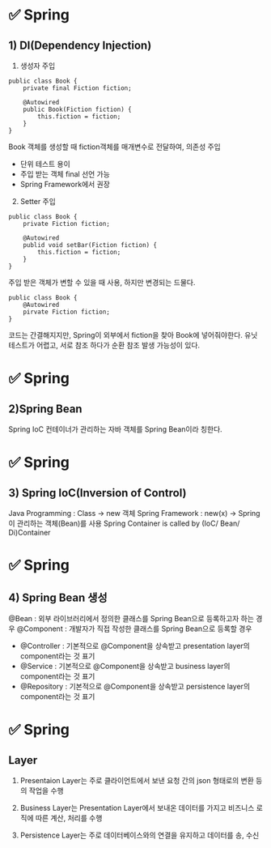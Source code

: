 # ✅ Spring

## 1) DI(Dependency Injection)
1. 생성자 주입
```
public class Book {
    private final Fiction fiction;
    
    @Autowired
    public Book(Fiction fiction) {
    	this.fiction = fiction;
    }
}
```
Book 객체를 생성할 때 fiction객체를 매개변수로 전달하여, 의존성 주입
- 단위 테스트 용이
- 주입 받는 객체 final 선언 가능
- Spring Framework에서 권장

2. Setter 주입
```
public class Book {
    private Fiction fiction;
    
    @Autowired
    publid void setBar(Fiction fiction) {
    	this.fiction = fiction;
    }
}
```
주입 받은 객체가 변할 수 있을 때 사용, 하지만 변경되는 드물다.
```
public class Book {
    @Autowired
    pirvate Fiction fiction;
}
```
코드는 간결해지지만, Spring이 외부에서 fiction을 찾아 Book에 넣어줘야한다.
유닛 테스트가 어렵고, 서로 참조 하다가 순환 참조 발생 가능성이 있다.

# ✅ Spring

## 2)Spring Bean
Spring IoC 컨테이너가 관리하는 자바 객체를 Spring Bean이라 칭한다.

# ✅ Spring

## 3) Spring IoC(Inversion of Control)
Java Programming : Class -> new 객체
Spring Framework : new(x) -> Spring 이 관리하는 객체(Bean)를 사용
Spring Container is called by (IoC/ Bean/ Di)Container

# ✅ Spring

## 4) Spring Bean 생성
\@Bean
: 외부 라이브러리에서 정의한 클래스를 Spring Bean으로 등록하고자 하는 경우
 \@Component
: 개발자가 직접 작성한 클래스를 Spring Bean으로 등록할 경우
* \@Controller
: 기본적으로 @Component을 상속받고 presentation layer의 component라는 것 표기
* \@Service
: 기본적으로 @Component을 상속받고 business layer의 component라는 것 표기
* \@Repository
: 기본적으로 @Component을 상속받고 persistence layer의 component라는 것 표기

# ✅ Spring

## Layer
1. Presentaion Layer는 주로 클라이언트에서 보낸 요청 간의 json 형태로의 변환 등의 작업을 수행

2. Business Layer는 Presentation Layer에서 보내온 데이터를 가지고 비즈니스 로직에 따른 계산, 처리를 수행

3. Persistence Layer는 주로 데이터베이스와의 연결을 유지하고 데이터를 송, 수신